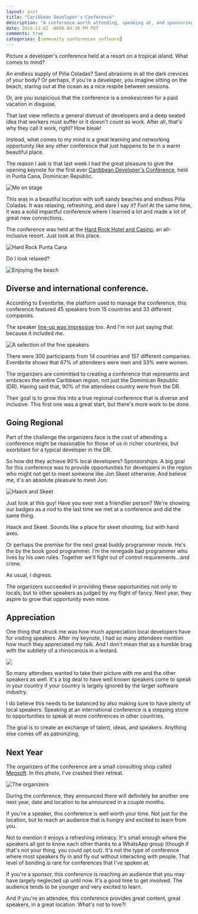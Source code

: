 ```yaml
---
layout: post
title: "Caribbean Developer's Conference"
description: "A conference worth attending, speaking at, and sponsoring to expand the reach of software to all corners of the planet, even the beautiful sandy ones"
date: 2018-11-02 -0800 04:30 PM PDT
comments: true
categories: [community conferences software]
---
```


Picture a developer's conference held at a resort on a tropical island. What comes to mind?

An endless supply of Piña Coladas? Sand abrasions in all the dark crevices of your body? Or perhaps, if you're a developer, you imagine sitting on the beach, staring out at the ocean as a nice respite between sessions.

Or, are you suspicious that the conference is a smokescreen for a paid vacation in disguise.

That last view reflects a general distrust of developers and a deep seated idea that workers must suffer or it doesn't count as work. After all, that's why they call it work, right? How bleak!

Instead, what comes to my mind is a great learning and networking opportunity like any other conference that just happens to be in a warm beautiful place.

The reason I ask is that last week I had the great pleasure to give the opening keynote for the first ever [Caribbean Developer's Conference](https://caribbeandevconf.com/cdc-2018/), held in Punta Cana, Dominican Republic.

![Me on stage](https://user-images.githubusercontent.com/19977/47868589-c77bb500-ddc1-11e8-9ec7-532c219b1dde.png)


This was in a beautiful location with soft sandy beaches and endless Piña Coladas.  It was relaxing, refreshing, and dare I say it? Fun! At the same time, it was a solid impactful conference where I learned a lot and made a lot of great new connections.

The conference was held at the [Hard Rock Hotel and Casino](https://www.hardrockhotelpuntacana.com/), an all-inclusive resort. Just look at this place.

![Hard Rock Punta Cana](https://user-images.githubusercontent.com/19977/47869174-7bca0b00-ddc3-11e8-84c4-90a3c2b96b9c.jpeg)

Do I look relaxed?

![Enjoying the beach](https://user-images.githubusercontent.com/19977/47869358-fbf07080-ddc3-11e8-9c0f-122964660024.jpeg)

## Diverse and international conference.

According to Eventbrite, the platform used to manage the conference, this conference featured 45 speakers from 15 countries and 33 different companies.

The speaker [line-up was impressive](https://caribbeandevconf.com/speaker-lineup/) too. And I'm not just saying that because it included me.

![A selection of the fine speakers](https://user-images.githubusercontent.com/19977/47885396-117c8f00-ddf2-11e8-9ac8-75ebd9064d08.png)

There were 300 participants from 14 countries and 157 different companies. Eventbrite shows that 67% of attendeers were men and 33% were women.

The organizers are committed to creating a conference that represents and embraces the entire Caribbean region, not just the Dominican Republic (DR). Having said that, 90% of the attendees country were from the DR.

Their goal is to grow this into a true regional conference that is diverse and inclusive. This first one was a great start, but there's more work to be done.

## Going Regional

Part of the challenge the organizers face is the cost of attending a conference might be reasonable for those of us in richer countries, but exorbitant for a typical developer in the DR.

So how did they achieve 90% local developers? Sponsorships. A big goal for this conference was to provide opportunities for developers in the region who might not get to meet someone like Jon Skeet otherwise. And believe me, it's an absolute pleasure to meet Jon.

![Haack and Skeet](https://user-images.githubusercontent.com/19977/47943565-d6429480-deb3-11e8-9375-d62610bd9027.png)

Just look at this guy! Have you ever met a friendlier person? We're showing our badges as a nod to the last time we met at a conference and did the same thing.

Haack and Skeet. Sounds like a place for skeet shooting, but with hand axes.

Or perhaps the premise for the next great buddy programmer movie. He's the by the book good programmer. I'm the renegade bad programmer who lives by his own rules. Together we'll fight out of control requirements...and crime.

As usual, I digress. 

The organizers succeeded in providing these opportunities not only to locals, but to other speakers as judged by my flight of fancy. Next year, they aspire to grow that opportunity even more.

## Appreciation

One thing that struck me was how much appreciation local developers have for visiting speakers. After my keynote, I had so many attendees mention how much they appreciated my talk. And I don't mean that as a humble brag with the subtlety of a rhinocerous in a leotard.

[![](https://pbs.twimg.com/media/DqdPIXuXQAM1xO2.jpg)](https://twitter.com/rmoscat/status/1055900050646331393)

So many attendees wanted to take their picture with me and the other speakers as well. It's a big deal to have well known speakers come to speak in your country if your country is largely ignored by the larger software industry.

I do believe this needs to be balanced by also making sure to have plenty of local speakers. Speaking at an international conference is a stepping stone to opportunities to speak at more conferences in other countries.

The goal is to create an exchange of talent, ideas, and speakers. Anything else comes off as patronizing.

## Next Year

The organizers of the conference are a small consulting shop called [Megsoft](https://megsoftconsulting.com/). In this photo, I've crashed their retreat.

![The organizers](https://user-images.githubusercontent.com/19977/47933861-eeee8280-de92-11e8-842b-3a21b9dd225a.png)

During the conference, they announced there will definitely be another one next year, date and location to be announced in a couple months.

If you're a speaker, this conference is well worth your time. Not just for the location, but to reach an audience that is hungry and excited to learn from you.

Not to mention it enjoys a refreshing intimacy. It's small enough where the speakers all got to know each other thanks to a WhatsApp group (though if that's not your thing, you could opt out). It's not the type of conference where most speakers fly in and fly out without interacting with people. That level of bonding is rare for conferences that I've spoken at.

If you're a sponsor, this conference is reaching an audience that you may have largely neglected up until now. It's a good time to get involved. The audience tends to be younger and very excited to learn.

And if you're an attendee, this conference provides great content, great speakers, in a great location. What's not to love?!
